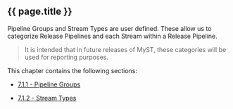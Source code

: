 ## {{ page.title }}

Pipeline Groups and Stream Types are user defined. These allow us to categorize Release Pipelines and each Stream within a Release Pipeline.

> It is intended that in future releases of MyST, these categories will be used for reporting purposes.

This chapter contains the following sections:
* [7.1.1 - Pipeline Groups](/release/pipeline/organization/groups/README.md)

* [7.1.2 - Stream Types](/release/pipeline/organization/stream-types/README.md)